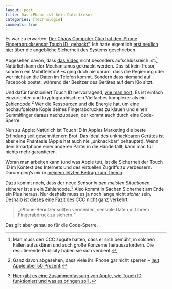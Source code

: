 ```yaml
---
layout: post
title: Das iPhone ist kein Datentresor
categories: [Technologie]
comments: true
---
```


Es war zu erwarten: [Der Chaos Computer Club hat den iPhone Fingerabrucksensor Touch ID „gehackt“](http://www.ccc.de/de/updates/2013/ccc-breaks-apple-touchid). Ich hatte eigentlich [erst neulich hier](http://moehrenzahn.de/sicherheit_unserer_fingerabdruecke/) über die angebliche Sicherheit des Systems geschrieben.
<!--more-->

Abgesehen davon, dass [das Video](http://www.youtube.com/watch?v=HM8b8d8kSNQ) nicht besonders aufschlussreich ist:[^1] Natürlich kann der Mechanismus geknackt werden. Das ist kein Tresor, sondern ein Mobiltelefon! Es ging doch nie darum, dass die Regierung oder wer nicht an die Daten im Telefon kommt. Sondern dass niemand auf Facebook postet, während der Besitzer des Gerätes auf dem Klo sitzt.

Und dafür funktioniert Touch ID hervorragend, [wie man hört](http://www.macerkopf.de/2013/09/18/iphone-5s-tests-erste-reviews-erreichen-das-internet/). Es ist einfach einzurichten und kryptographisch ein Vielfaches komplexer als ein Zahlencode.[^2] Wer die Ressourcen und die Energie hat, um eine hochaufgelöste Kopie deines Fingerabdruckes zu klauen und einen Gummifinger daraus nachzubauen, der kommt auch durch eine Code-Sperre.

Nun zu Apple: Natürlich ist Touch ID in Apples Marketing die beste Erfindung seit geschnittenem Brot. Das Ideal des unknackbaren Gerätes ist aber eine Phantasie (Apple hat auch nie „unknackbar“ behauptet). Wenn dein Smartphone einer anderen Partei in die Hände fällt, kann man für nichts mehr garantieren.

Woran man arbeiten kann (und was Apple tut), ist die Sicherheit der Touch ID im Kontext des Internets und des virtuellen Zugriffs zu verbessern. Darum ging’s mir in [meinem letzten Beitrag zum Thema](http://moehrenzahn.de/sicherheit_unserer_fingerabdruecke/).

Dazu kommt noch, dass der neue Sensor *in den meisten Situationen* sicherer ist als ein Zahlencode.[^3] Also kommt in Sachen Sicherheit am Ende ein Plus heraus. Nur deshalb muss es ja noch lange nicht *sicher* sein. Deshalb ist [dieses eine Fazit](http://www.ccc.de/de/updates/2013/ccc-breaks-apple-touchid) des CCC nicht ganz verkehrt:

> „iPhone-Benutzer sollten vermeiden, sensible Daten mit ihrem Fingerabdruck zu sichern.“

Das gilt aber genau so für die Code-Sperre.

[^1]: Man muss den CCC zugute halten, dass er sich bemüht, in solchen Fällen aufzuklären und auch große Konzerne herauszufordern. Die resultierende Publicity haben sie sich verdient.

[^2]: Ganz davon abgesehen, dass viele ihr iPhone gar nicht sperren – [laut Apple über 50 Prozent](http://support.apple.com/kb/HT5949?viewlocale=en_US&locale=en_US).

[^3]: [Hier gibt es eine Zusammenfassung von Apple, wie Touch ID funktioniert und was es bringen soll ](http://support.apple.com/kb/HT5949?viewlocale=en_US&locale=en_US).